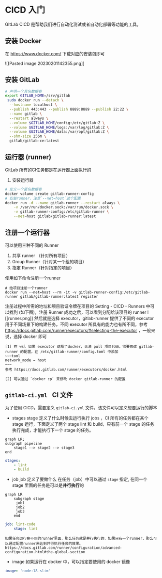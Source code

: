 # CICD 入门
GItLab CICD 是帮助我们进行自动化测试或者自动化部署等功能的工具。

## 安装 Docker
在 https://www.docker.com/  下载对应的安装包即可

![[Pasted image 20230201142355.png]]
## 安装 GitLab
```sh
# 声明一个具名数据卷
export GITLAB_HOME=/srv/gitlab
 sudo docker run --detach \
  --hostname localhost \
  --publish 443:443 --publish 8889:8889 --publish 22:22 \
  --name gitlab \
  --restart always \
  --volume $GITLAB_HOME/config:/etc/gitlab:Z \
  --volume $GITLAB_HOME/logs:/var/log/gitlab:Z \
  --volume $GITLAB_HOME/data:/var/opt/gitlab:Z \
  --shm-size 256m \
  gitlab/gitlab-ce:latest
```
## 运行器 (runner)
GitLab 所有的CI任务都是在运行器上面执行的
1. 安装运行器
```sh
# 定义一个匿名数据卷 
docker volume create gitlab-runner-config
# 安装runner，注意`--net=host`这个配置
docker run -d --name gitlab-runner --restart always \
    -v /var/run/docker.sock:/var/run/docker.sock \
    -v gitlab-runner-config:/etc/gitlab-runner \
    --net=host gitlab/gitlab-runner:latest

```

## 注册一个运行器
可以使用三种不同的 Runner
1. 共享 runner （针对所有项目）
2. Group Runner（针对某一个组的项目）
3. 指定 Runner（针对指定的项目）

使用如下命令注册一个runner
```
# 给项目注册一个runner
docker run --net=host --rm -it -v gitlab-runner-config:/etc/gitlab-runner gitlab/gitlab-runner:latest register   
```

注册过程中所需的地址和项目验证令牌在项目的 Setting - CICD - Runners 中可以找到 (如下图)，注册 Runner 成功之后，可以看到分配给该项目的 runner
![[runner.png]]
然后就是选择 executor，gitlab-runner 提供了不同的 executor 用于不同场景下的构建任务。不同 executor 所具有的能力也有所不同，参考 https://docs.gitlab.com/runner/executors/#selecting-the-executor ，一般来说，选择 docker 即可
```ad-note
[1] 在 wsl 如果 executor 选择了docker，无法 pull 项目代码，需要修改 gitlab-runner 的配置，在 /etc/gitlab-runner/config.toml 中添加
~~~toml
network_mode = host
~~~
参考 https://docs.gitlab.com/runner/executors/docker.html

[2] 可以通过 `docker cp` 来修改 docker gitlab-runner 的配置
```

## `gitlab-ci.yml ` CI 文件
为了使用 CICD，需要定义 `gitlab-ci.yml` 文件，该文件可以定义想要运行的脚本

-  stages
stage 定义了什么时候去运行执行 jobs ，CI 所有的任务都在某个 stage 运行，下面定义了两个 stage lint 和 build，只有前一个 stage 的任务执行完成，才能执行下一个 stage 的任务。
```mermaid
graph LR;
subgraph pipeline
	stage1 --> stage2 --> stage3
end
```
```yaml
stages:
	- lint
	- build
```
- job
job 定义了要做什么
在任务（job）中可以通过 `stage` 指定, 在同一个 stage 里面的任务是可以是**并行执行**的
```mermaid
graph LR
	subgraph stage
	 job1
	 job2 
	 job3
	end
```
```yaml
job: lint-code
	stage: lint
```

```ad-note
如果任务运行在不同的runner里面，那么任务就是并行执行的，如果只有一个runner，那么可以通过配置runner来达到并行执行任务的效果。https://docs.gitlab.com/runner/configuration/advanced-configuration.html#the-global-section
```

- image
如果运行在 docker 中，可以指定要使用的 docker 镜像
```yml
image: 'node:18-slim'
```

